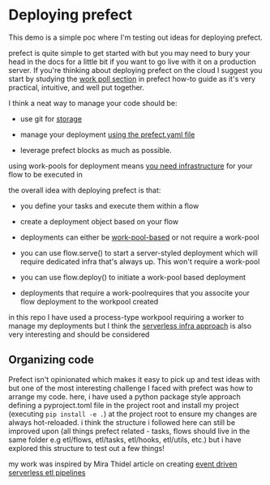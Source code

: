 # Deploying prefect

This demo is a simple poc where I'm testing out ideas for deploying prefect.

prefect is quite simple to get started with but you may need to bury your head in the docs for a little bit if you want to go
live with it on a production server. If you're thinking about deploying prefect on the cloud I suggest you start by studying the [work poll section](https://docs.prefect.io/latest/guides/#work-pools) in prefect how-to guide as it's very practical, intuitive, and well put together.

I think a neat way to manage your code should be:

- use git for [storage](https://docs.prefect.io/latest/guides/#work-pools) 

- manage your deployment [using the prefect.yaml file](https://docs.prefect.io/latest/guides/prefect-deploy/#working-with-multiple-deployments-with-prefectyaml)

- leverage prefect blocks as much as possible.

using work-pools for deployment means [you need infrastructure](https://docs.prefect.io/latest/guides/#work-pools) for your flow to be executed in

the overall idea with deploying prefect is that:

- you define your tasks and execute them within a flow

- create a deployment object based on your flow

- deployments can either be [work-pool-based](https://docs.prefect.io/latest/guides/prefect-deploy/#work-pool-based-deployments) or not require a work-pool

- you can use flow.serve() to start a server-styled deployment which will require dedicated infra that's always up. This won't require a work-pool

- you can use flow.deploy() to initiate a work-pool based deployment

- deployments that require a work-poolrequires that you associte your flow deployment to the workpool created


in this repo I have used a process-type workpool requiring a worker to manage my deployments but I think the [serverless infra approach](https://docs.prefect.io/latest/guides/deployment/serverless-workers/) is also very interesting and should be considered


## Organizing code

Prefect isn't opinionated which makes it easy to pick up and test ideas with but one of the most interesting challenge I faced with prefect was how to arrange my code. here, i have used a python package style approach defining a pyproject.toml file in the project root and install my project (executing `pip install -e .`) at the project root to ensure my changes are always hot-reloaded. i think the structure i followed here can still be improved upon (all things prefect related - tasks, flows should live in the same folder e.g etl/flows, etl/tasks, etl/hooks, etl/utils, etc.) but i have explored this structure to test out a few things!


my work was inspired by Mira Thidel article on creating [event driven serverless etl pipelines](https://www.prefect.io/blog/orchestrating-event-driven-serverless-data-pipelines-prefect-pulumi-aws)